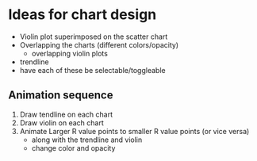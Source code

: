 # Ideas for chart design
- Violin plot superimposed on the scatter chart
- Overlapping the charts (different colors/opacity)
    - overlapping violin plots
- trendline
- have each of these be selectable/toggleable 

## Animation sequence
1. Draw tendline on each chart
2. Draw violin on each chart
3. Animate Larger R value points to smaller R value points (or vice versa)
    - along with the trendline and violin
    - change color and opacity

